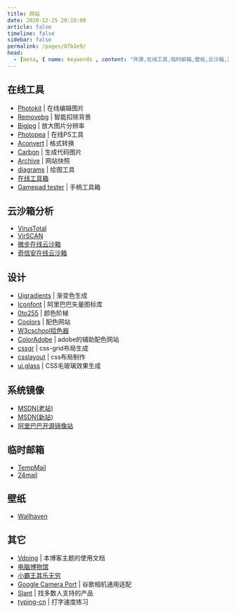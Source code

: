 ```yaml
---
title: 网站
date: 2020-12-25 20:10:00
article: false
timeline: false
sidebar: false
permalink: /pages/87b1e9/
head:
  - [meta, { name: keywords , content: "开源,在线工具,临时邮箱,壁纸,云沙箱,云查杀" }]
---
```




## 在线工具

- [Photokit](https://photokit.com) | 在线编辑图片
- [Removebg](https://www.remove.bg) | 智能扣除背景
- [Bigjpg](https://bigjpg.com) | 放大图片分辨率
- [Photopea](https://www.photopea.com) | 在线PS工具
- [Aconvert](https://www.aconvert.com/cn) | 格式转换
- [Carbon](https://carbon.now.sh) | 生成代码图片
- [Archive](https://archive.org) | 网站快照
- [diagrams](https://app.diagrams.net) | 绘图工具
- [在线工具箱](https://tool.lu)
- [Gamepad tester](https://gamepad-tester.com) | 手柄工具箱

## 云沙箱分析

- [VirusTotal](https://www.virustotal.com)
- [VirSCAN](https://www.virscan.org)
- [微步在线云沙箱](https://s.threatbook.cn)
- [奇信安在线云沙箱](https://sandbox.ti.qianxin.com)

## 设计

- [Uigradients](https://uigradients.com) | 渐变色生成
- [Iconfont](https://www.iconfont.cn) | 阿里巴巴矢量图标库
- [0to255](https://www.0to255.com) | 颜色阶梯
- [Coolors](https://coolors.co) | 配色网站
- [W3cschool拾色器](https://www.w3cschool.cn/tools/index?name=cpicker)
- [ColorAdobe](https://color.adobe.com/zh) | adobe的辅助配色网站
- [cssgr](https://cssgr.id) | css-grid布局生成
- [csslayout](https://csslayout.io) | css布局制作
- [ui.glass](https://ui.glass/generator) | CSS毛玻璃效果生成

## 系统镜像

- [MSDN(老站)](https://msdn.itellyou.cn)
- [MSDN(新站)](https://next.itellyou.cn)
- [阿里巴巴开源镜像站](https://developer.aliyun.com/mirror)

## 临时邮箱

- [TempMail](https://temp-mail.org/zh/)
- [24mail](http://24mail.chacuo.net/)

## 壁纸

- [Wallhaven](https://wallhaven.cc)

## 其它

- [Vdoing](https://doc.xugaoyi.com) | 本博客主题的使用文档
- [电脑博物馆](https://www.compumuseum.com)
- [小霸王其乐无穷](https://www.yikm.net)
- [Google Camera Port](https://www.celsoazevedo.com/files/android/google-camera) | 谷歌相机通用适配
- [Slant](https://www.slant.co) | 找多数人支持的产品
- [typing-cn](https://barneyzhao.gitee.io/typing-cn) | 打字速度练习